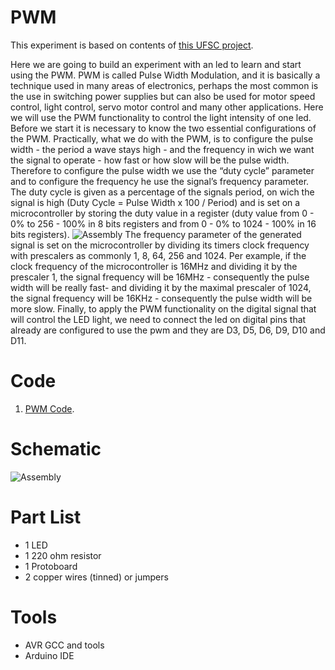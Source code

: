 # PWM

This experiment is based on contents of [this UFSC project](http://www.lisha.ufsc.br/teaching/quark/).

Here we are going to build an experiment with an led to learn and start using the PWM. PWM is called Pulse Width Modulation, and it is basically a technique used in many areas of electronics, perhaps the most common is the use in switching power supplies but can also be used for motor speed control, light control, servo motor control and many other applications. Here we will use the PWM functionality to control the light intensity of one led. Before we start it is necessary to know the two essential configurations of the PWM. Practically, what we do with the PWM, is to configure the pulse width - the period a wave stays high - and the frequency in wich we want the signal to operate - how fast or how slow will be the pulse width. Therefore to configure the pulse width we use the “duty cycle” parameter and to configure the frequency he use the signal’s frequency parameter. The duty cycle is given as a percentage of the signals period, on wich the signal is high (Duty Cycle = Pulse Width x 100 / Period) and is set on a microcontroller by storing the duty value in a register (duty value from 0 - 0% to 256 - 100% in 8 bits registers and from 0 - 0% to 1024 - 100% in 16 bits registers).
![Assembly](https://github.com/leticiacoelho/EmbeddedSystems/blob/master/Arduino/Image/PWM_Schema.jpg)
The frequency parameter of the generated signal is set on the microcontroller by dividing its timers clock frequency with prescalers as commonly 1, 8, 64, 256 and 1024. Per example, if the clock frequency of the microcontroller is 16MHz and dividing it by the prescaler 1, the signal frequency will be 16MHz - consequently the pulse width will be really fast- and dividing it by the maximal prescaler of 1024, the signal frequency will be 16KHz - consequently the pulse width will be more slow. Finally, to apply the PWM functionality on the digital signal that will control the LED light, we need to connect the led on digital pins that already are configured to use the pwm and they are D3, D5, D6, D9, D10 and D11.

# Code
1. [PWM Code](https://github.com/leticiacoelho/EmbeddedSystems/blob/master/Arduino/PWM/PWM.ino).

# Schematic
![Assembly](https://github.com/leticiacoelho/EmbeddedSystems/blob/master/Arduino/Image/pwm.png)

# Part List
* 1 LED
* 1 220 ohm resistor
* 1 Protoboard
* 2 copper wires (tinned) or jumpers

# Tools
* AVR GCC and tools
* Arduino IDE
